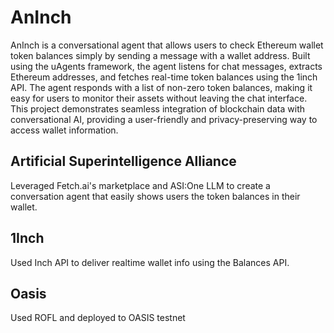# AnInch
AnInch is a conversational agent that allows users to check Ethereum wallet token balances simply by sending a message with a wallet address. Built using the uAgents framework, the agent listens for chat messages, extracts Ethereum addresses, and fetches real-time token balances using the 1inch API. The agent responds with a list of non-zero token balances, making it easy for users to monitor their assets without leaving the chat interface. This project demonstrates seamless integration of blockchain data with conversational AI, providing a user-friendly and privacy-preserving way to access wallet information.

## Artificial Superintelligence Alliance
Leveraged Fetch.ai's marketplace and ASI:One LLM to create a conversation agent that easily shows users the token balances in their wallet.

## 1Inch
Used Inch API to deliver realtime wallet info using the Balances API.

## Oasis
Used ROFL and deployed to OASIS testnet

